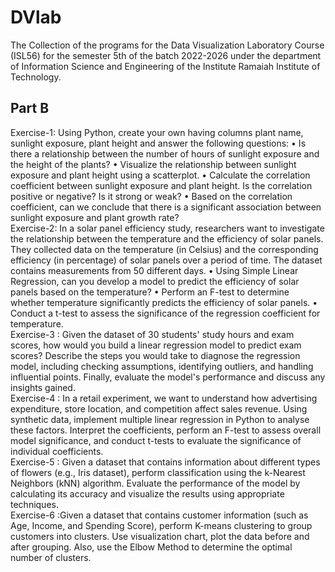 # DVlab
The Collection of the programs for the Data Visualization Laboratory Course (ISL56) for the semester 5th of the batch 2022-2026 under the department of Information Science and Engineering of the Institute Ramaiah Institute of Technology.
<h2> Part B </h2>
Exercise-1: 	Using Python, create your own having columns plant name, sunlight exposure, plant height and answer the following questions:
•	Is there a relationship between the number of hours of sunlight exposure and the height of the plants?
•	Visualize the relationship between sunlight exposure and plant height using a scatterplot.
•	Calculate the correlation coefficient between sunlight exposure and plant height. Is the correlation positive or negative? Is it strong or weak?
•	Based on the correlation coefficient, can we conclude that there is a significant association between sunlight exposure and plant growth rate?
<br> Exercise-2:  In a solar panel efficiency study, researchers want to investigate the relationship between the temperature and the efficiency of solar panels. They collected data on the temperature (in Celsius) and the corresponding efficiency (in percentage) of solar panels over a period of time. The dataset contains measurements from 50 different days.
•	Using Simple Linear Regression, can you develop a model to predict the efficiency of solar panels based on the temperature?
•	Perform an F-test to determine whether temperature significantly predicts the efficiency of solar panels.
•	Conduct a t-test to assess the significance of the regression coefficient for temperature.
<br> Exercise-3 : Given the dataset of 30 students' study hours and exam scores, how would you build a linear regression model to predict exam scores? Describe the steps you would take to diagnose the regression model, including checking assumptions, identifying outliers, and handling influential points. Finally, evaluate the model's performance and discuss any insights gained.
<br> Exercise-4 : In a retail experiment, we want to understand how advertising expenditure, store location, and competition affect sales revenue. Using synthetic data, implement multiple linear regression in Python to analyse these factors. Interpret the coefficients, perform an F-test to assess overall model significance, and conduct t-tests to evaluate the significance of individual coefficients.
<br> Exercise-5 : Given a dataset that contains information about different types of flowers (e.g., Iris dataset), perform classification using the k-Nearest Neighbors (kNN) algorithm. Evaluate the performance of the model by calculating its accuracy and visualize the results using appropriate techniques.
<br> Exercise-6 :Given a dataset that contains customer information (such as Age, Income, and Spending Score), perform K-means clustering to group customers into clusters. Use visualization chart, plot the data before and after grouping. Also, use the Elbow Method to determine the optimal number of clusters. 

